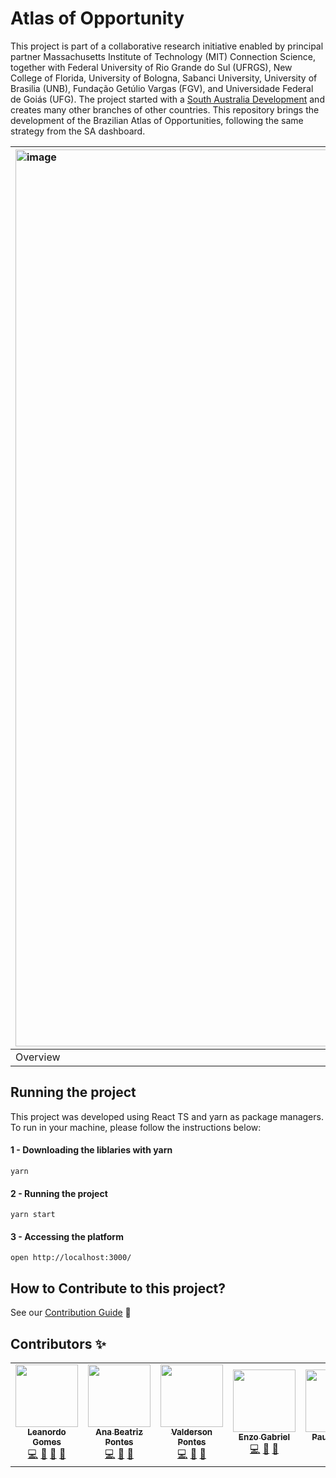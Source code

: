 # Atlas of Opportunity

This project is part of a collaborative research initiative enabled by principal partner Massachusetts Institute of Technology (MIT) Connection Science, together with Federal University of Rio Grande do Sul (UFRGS), New College of Florida, University of Bologna, Sabanci University, University of Brasilia (UNB), Fundação Getúlio Vargas (FGV), and Universidade Federal de Goiás (UFG). The project started with a [South Australia Development](https://github.com/CxSci/SA-dashboard) and creates many other branches of other countries. This repository brings the development of the Brazilian Atlas of Opportunities, following the same strategy from the SA dashboard.

| <img width="1435" alt="image" src="https://user-images.githubusercontent.com/61520601/167049490-2ac21f6c-5152-406f-a589-b21321553aa0.png"> | <img width="1433" alt="image" src="https://user-images.githubusercontent.com/61520601/167049520-90e3297d-9959-4f59-97b7-482edf68dc16.png"> |
|:-|:-|
|Overview|Selected region|

## Running the project

This project was developed using React TS and yarn as package managers. To run in your machine, please follow the instructions below:

#### 1 - Downloading the liblaries with yarn

```
yarn
```

#### 2 - Running the project

```
yarn start
```

#### 3 - Accessing the platform

```
open http://localhost:3000/
```

## How to Contribute to this project?
See our [Contribution Guide](CONTRIBUTION.md) 🚀 


## Contributors ✨

<table>
  <tbody>
    <tr>
      <td align="center"><a href="https://www.github.com/leosilvagomes/"><img src="https://avatars.githubusercontent.com/u/61520601?v=4" width="100px;" alt=""/><br /><sub><b>Leanordo Gomes</b></sub></a><br /><a href="https://github.com/gpmc-lab-ufrgs/atlas/commits?author=LeoSilvaGomes" title="Code">💻</a> <a href="#ideas-LeoSilvaGomes" title="Ideas, Planning, & Feedback">🤔</a> <a href="https://github.com/gpmc-lab-ufrgs/atlas/commits?author=LeoSilvaGomes" title="Documentation">📖</a> <a href="https://github.com/gpmc-lab-ufrgs/atlas/pulls/assigned/LeoSilvaGomes" title="Reviewed Pull Requests">👀</a></td>
      <td align="center"><a href="https://www.github.com/AnaBeatrizPontes/"><img src="https://avatars.githubusercontent.com/u/47431053?v=4" width="100px;" alt=""/><br /><sub><b>Ana Beatriz Pontes</b></sub></a><br /><a href="https://github.com/gpmc-lab-ufrgs/atlas/commits?author=AnaBeatrizPontes" title="Code">💻</a> <a href="#ideas-AnaBeatrizPontes" title="Ideas, Planning, & Feedback">🤔</a>  <a href="https://github.com/gpmc-lab-ufrgs/atlas/pulls/assigned/AnaBeatrizPontes" title="Reviewed Pull Requests">👀</a></td>
      <td align="center"><a href="https://www.github.com/valdersonjr/"><img src="https://avatars.githubusercontent.com/u/65057466?v=4" width="100px;" alt=""/><br /><sub><b>Valderson Pontes</b></sub></a><br /><a href="https://github.com/gpmc-lab-ufrgs/atlas/commits?author=valdersonjr" title="Code">💻</a> <a href="#ideas-valdersonjr" title="Ideas, Planning, & Feedback">🤔</a> <a href="https://github.com/gpmc-lab-ufrgs/atlas/pulls/assigned/valdersonjr" title="Reviewed Pull Requests">👀</a></td>
      <td align="center"><a href="https://www.github.com/enzoggqs/"><img src="https://avatars.githubusercontent.com/u/38733364?v=4" width="100px;" alt=""/><br /><sub><b>Enzo Gabriel</b></sub></a><br /><a href="https://github.com/gpmc-lab-ufrgs/atlas/commits?author=enzoggqs" title="Code">💻</a> <a href="#ideas-enzoggqs" title="Ideas, Planning, & Feedback">🤔</a> <a href="https://github.com/gpmc-lab-ufrgs/atlas/pulls/assigned/enzoggqs" title="Reviewed Pull Requests">👀</a></td>
      <td align="center"><a href="https://www.github.com/twistershark/"><img src="https://avatars.githubusercontent.com/u/25483313?v=4" width="100px;" alt=""/><br /><sub><b>Paulo Victor</b></sub></a><br /><a href="https://github.com/gpmc-lab-ufrgs/atlas/commits?author=twistershark" title="Code">💻</a> <a href="https://github.com/gpmc-lab-ufrgs/atlas/pulls/assigned/twistershark" title="Reviewed Pull Requests">👀</a></td>
      <td align="center"><a href="https://www.github.com/micaellagouveia/"><img src="https://avatars.githubusercontent.com/u/48630408?v=4" width="100px;" alt=""/><br /><sub><b>Micaella Gouveia</b></sub></a><br /><a href="https://github.com/gpmc-lab-ufrgs/atlas/commits?author=micaellagouveia" title="Code">💻</a> <a href="https://github.com/gpmc-lab-ufrgs/atlas/commits?author=micaellagouveia" title="Documentation">📖</a> <a href="https://github.com/gpmc-lab-ufrgs/atlas/pulls/assigned/micaellagouveia" title="Reviewed Pull Requests">👀</a></td>
      <td align="center"><a href="https://www.github.com/Julio-eng/"><img src="https://avatars.githubusercontent.com/u/78378116?v=4" width="100px;" alt=""/><br /><sub><b>Júlio César</b></sub></a><br /><a href="https://github.com/gpmc-lab-ufrgs/atlas/commits?author=Julio-eng" title="Code">💻</a>  <a href="https://github.com/gpmc-lab-ufrgs/atlas/pulls/assigned/Julio-eng" title="Reviewed Pull Requests">👀</a></td>
    </tr>
  </tbody>
</table>
